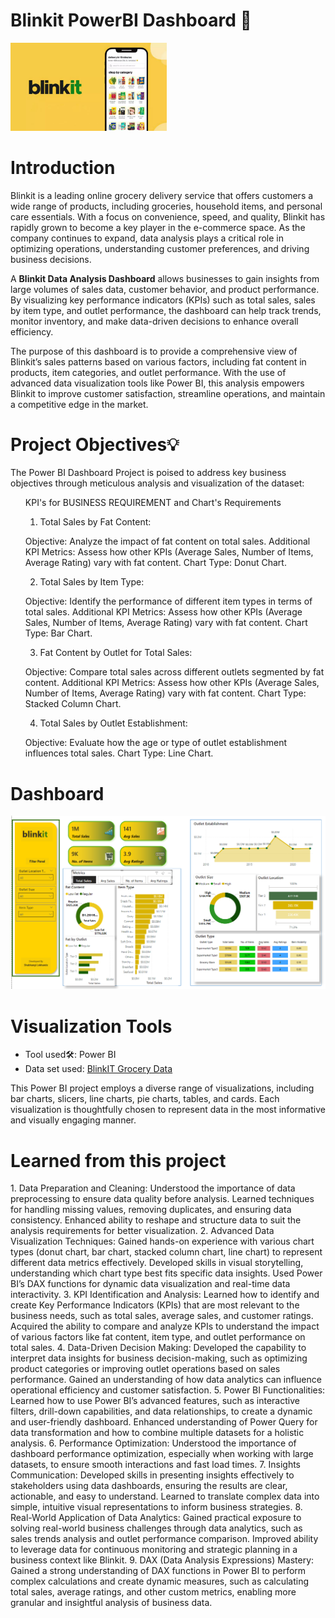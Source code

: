 # Blinkit PowerBI Dashboard 🏪
<img width="250" alt="Coding" src="https://github.com/ShubhangiLokhande123/Blinkit_PowerBI_Dashboard/blob/main/blinkit.jpeg">
<h1><a name="introduction">Introduction</a></h1>
<p>

Blinkit is a leading online grocery delivery service that offers customers a wide range of products, including groceries, household items, and personal care essentials. With a focus on convenience, speed, and quality, Blinkit has rapidly grown to become a key player in the e-commerce space. As the company continues to expand, data analysis plays a critical role in optimizing operations, understanding customer preferences, and driving business decisions.

A **Blinkit Data Analysis Dashboard** allows businesses to gain insights from large volumes of sales data, customer behavior, and product performance. By visualizing key performance indicators (KPIs) such as total sales, sales by item type, and outlet performance, the dashboard can help track trends, monitor inventory, and make data-driven decisions to enhance overall efficiency. 

The purpose of this dashboard is to provide a comprehensive view of Blinkit’s sales patterns based on various factors, including fat content in products, item categories, and outlet performance. With the use of advanced data visualization tools like Power BI, this analysis empowers Blinkit to improve customer satisfaction, streamline operations, and maintain a competitive edge in the market.</p>
<h1><a name="projectobjectives">Project Objectives💡</a></h1>
<p>The Power BI Dashboard Project is poised to address key business objectives through meticulous analysis and visualization of the dataset:</p>
<ul>
  KPI's for BUSINESS REQUIREMENT and Chart's Requirements

1. Total Sales by Fat Content:

Objective: Analyze the impact of fat content on total sales.
Additional KPI Metrics: Assess how other KPIs (Average Sales, Number of Items, Average Rating) vary with fat content.
Chart Type: Donut Chart.

2. Total Sales by Item Type:

Objective: Identify the performance of different item types in terms of total sales.
Additional KPI Metrics: Assess how other KPIs (Average Sales, Number of Items, Average Rating) vary with fat content.
Chart Type: Bar Chart.

3. Fat Content by Outlet for Total Sales:

Objective: Compare total sales across different outlets segmented by fat content.
Additional KPI Metrics: Assess how other KPIs (Average Sales, Number of Items, Average Rating) vary with fat content.
Chart Type: Stacked Column Chart.

4. Total Sales by Outlet Establishment:

Objective: Evaluate how the age or type of outlet establishment influences total sales.
Chart Type: Line Chart.

</ul>
<h1><a name='dashboard'>Dashboard</a></h1>
<img width="900" alt="Coding" src="https://github.com/ShubhangiLokhande123/Blinkit_PowerBI_Dashboard/blob/main/Screenshot%202024-10-21%20190327.png">
<h1><a name="visualizationtools">Visualization Tools</a></h1>
<ul><li>Tool used🛠️: Power BI</li>
<li> Data set used: <a href="https://www.kaggle.com/datasets/vivek468/superstore-dataset-final">
         <img src=" BlinkIT Grocery Data" alt="">BlinkIT Grocery Data</a></li></ul>
<p>This Power BI project employs a diverse range of visualizations, including bar charts, slicers, line charts, pie charts, tables, and cards. Each visualization is thoughtfully chosen to represent data in the most informative and visually engaging manner.</p>
<h1><a name="Learned from this project">Learned from this project</a></h1>
<p>
  1. Data Preparation and Cleaning:
Understood the importance of data preprocessing to ensure data quality before analysis.
Learned techniques for handling missing values, removing duplicates, and ensuring data consistency.
Enhanced ability to reshape and structure data to suit the analysis requirements for better visualization.
  2. Advanced Data Visualization Techniques:
Gained hands-on experience with various chart types (donut chart, bar chart, stacked column chart, line chart) to represent different data metrics effectively.
Developed skills in visual storytelling, understanding which chart type best fits specific data insights.
Used Power BI’s DAX functions for dynamic data visualization and real-time data interactivity.
  3. KPI Identification and Analysis:
Learned how to identify and create Key Performance Indicators (KPIs) that are most relevant to the business needs, such as total sales, average sales, and customer ratings.
Acquired the ability to compare and analyze KPIs to understand the impact of various factors like fat content, item type, and outlet performance on total sales.
  4. Data-Driven Decision Making:
Developed the capability to interpret data insights for business decision-making, such as optimizing product categories or improving outlet operations based on sales performance.
Gained an understanding of how data analytics can influence operational efficiency and customer satisfaction.
  5. Power BI Functionalities:
Learned how to use Power BI’s advanced features, such as interactive filters, drill-down capabilities, and data relationships, to create a dynamic and user-friendly dashboard.
Enhanced understanding of Power Query for data transformation and how to combine multiple datasets for a holistic analysis.
  6. Performance Optimization:
Understood the importance of dashboard performance optimization, especially when working with large datasets, to ensure smooth interactions and fast load times.
  7. Insights Communication:
Developed skills in presenting insights effectively to stakeholders using data dashboards, ensuring the results are clear, actionable, and easy to understand.
Learned to translate complex data into simple, intuitive visual representations to inform business strategies.
  8. Real-World Application of Data Analytics:
Gained practical exposure to solving real-world business challenges through data analytics, such as sales trends analysis and outlet performance comparison.
Improved ability to leverage data for continuous monitoring and strategic planning in a business context like Blinkit. 
  9. DAX (Data Analysis Expressions) Mastery:
Gained a strong understanding of DAX functions in Power BI to perform complex calculations and create dynamic measures, such as calculating total sales, average ratings, and other custom metrics, enabling more granular and insightful analysis of business data.
</p>

